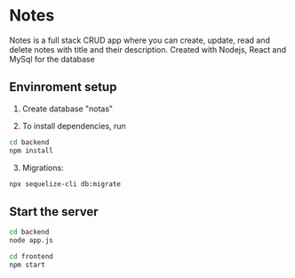 # Notes
Notes is a full stack CRUD app where you can create, update, read and delete notes with title and their description. Created with Nodejs, React and MySql for the database

## Envinroment setup

1. Create database "notas"

2. To install dependencies, run

```bash
cd backend
npm install
```

3. Migrations:

```bash
npx sequelize-cli db:migrate
```

## Start the server

```bash
cd backend
node app.js
```

```bash
cd frontend
npm start
```
